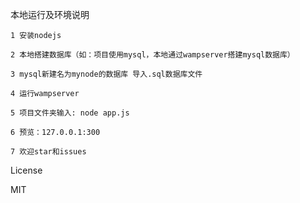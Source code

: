 本地运行及环境说明

    1 安装nodejs 
    
    2 本地搭建数据库（如：项目使用mysql，本地通过wampserver搭建mysql数据库）
    
    3 mysql新建名为mynode的数据库 导入.sql数据库文件
    
    4 运行wampserver
    
    5 项目文件夹输入: node app.js
    
    6 预览：127.0.0.1:300
    
    7 欢迎star和issues
License

MIT
